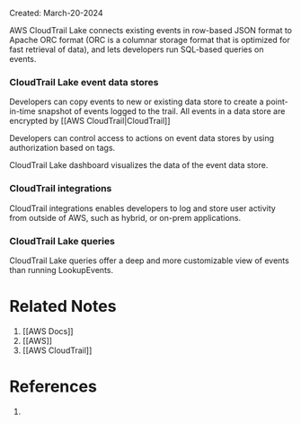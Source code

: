 Created: March-20-2024

AWS CloudTrail Lake connects existing events in row-based JSON format to Apache ORC format (ORC is a columnar storage format that is optimized for fast retrieval of data), and lets developers run SQL-based queries on events.
### CloudTrail Lake event data stores

Developers can copy events to new or existing data store to create a point-in-time snapshot of events logged to the trail. All events in a data store are encrypted by [[AWS CloudTrail|CloudTrail]]

Developers can control access to actions on event data stores by using authorization based on tags.

CloudTrail Lake dashboard visualizes the data of the event data store.
### CloudTrail integrations

CloudTrail integrations enables developers to log and store user activity from outside of AWS, such as hybrid, or on-prem applications.
### CloudTrail Lake queries

CloudTrail Lake queries offer a deep and more customizable view of events than running LookupEvents.

# Related Notes

1. [[AWS Docs]]
2. [[AWS]]
3. [[AWS CloudTrail]]
# References

1. 
